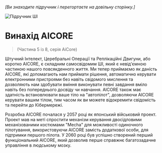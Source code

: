 *[Ви знаходите підручник і перегортаєте на довільну сторінку.]*

![Підручник ШІ](/resources/lore/textbookAI440.png)
# Винахід AICORE
> (Частина 5 із 8, серія AiCore)

Штучний Інтелект, Церебральні Операції та Реплікаційні Двигуни, або коротко AICORE, є складним самосвідомим ШІ, який є невід'ємною частиною нашого повсякденного життя. Ми тепер приймаємо як даність AICORE, які допомагають нам приймати рішення, автоматично керувати електронними пристроями без навіть свідомого мислення та дозволяють нам здобувати вміння виконувати певні завдання вміло навіть без попереднього досвіду чи навчання. AICORE також має здатність встановлювати ваше тіло на "автопілот", дозволяючи AICORE керувати вашим тілом, тим часом як ви можете відокремити свідомість та перейти до Кібермережі.

Розробка AICORE почалася у 2057 році як японський військовий проект. Проект мав на меті спростити механізм керування двосідловими механізованими костюмами "Mecha" для можливості одиночного пілотування, використовуючи AICORE замість додаткової особи, для підтримки першого пілота. У 2060 році був успішно створений перший функціональний AICORE, який дозволив перше справжнє багатозадачне управління в людському мозку.
